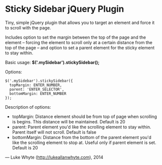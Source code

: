 <h1>Sticky Sidebar jQuery Plugin</h1>
Tiny, simple jQuery plugin that allows you to target an element and force it to scroll with the page.

Includes option to set the margin between the top of the page and the element – forcing the element to scroll only at a certain distance from the top of the page – and option to set a parent element for the sticky element to stay within.

Basic usage: **$('.mySidebar').stickySidebar();**

Options:<br />
````
$('.mySidebar').stickySidebar({
  topMargin: ENTER_NUMBER,
  parent: 'ENTER_SELECTOR',
  bottomMargin: ENTER_NUMBER
});
````

Description of options:<br />
 - topMargin: Distance element should be from top of page when scrolling is begins. This distance will be maintained. Default is 20
 - parent: Parent element you'd like the scrolling element to stay within. Parent itself will not scroll. Default is false
 - bottomMargin: Distance from the bottom of the parent element you'd like the scrolling element to stop at. Useful only if parent element is set. Default is 20

&mdash; Luke Whyte (http://lukeallanwhyte.com), 2014

